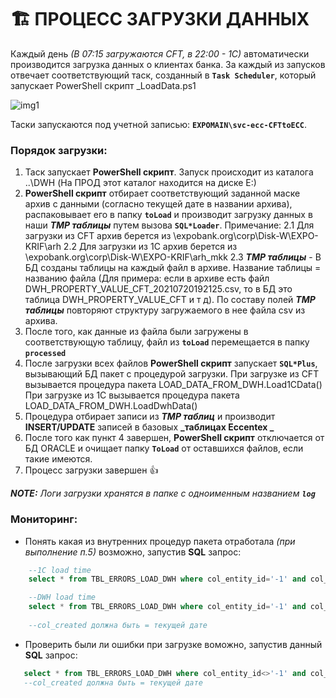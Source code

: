# 🏗️ ПРОЦЕСС ЗАГРУЗКИ ДАННЫХ

  Каждый день _(В 07:15 загружаются CFT, в 22:00 - 1С)_ автоматически производится загрузка данных о клиентах банка. 
  За каждый из запусков отвечает соответствующий таск, созданный в **`Task Scheduler`**, который запускает PowerShell скрипт _LoadData.ps1

  ![img1](https://github.com/CrappyCodeMaker/ECCENTEX-KNOWLEGE/blob/main/Content/9%20Delivery/9.3%20Load%20from%20CSV/IMG/1.png?raw=true)

 Таски запускаются под учетной записью: **`EXPOMAIN\svc-ecc-CFTtoECC`**.

### Порядок загрузки:

  1. Таск запускает **PowerShell скрипт**. Запуск происходит из каталога ..\\DWH (На ПРОД этот каталог находится на диске E:\)
  2. **PowerShell скрипт** отбирает соответствующий заданной маске архив с данными (согласно текущей дате в названии архива), распаковывает его в папку **`toLoad`** и производит загрузку данных в наши **_TMP таблицы_** путем вызова **`SQL*Loader`**.
    Примечание:
    2.1 Для загрузки из CFT архив берется из \\expobank.org\corp\Disk-W\EXPO-KRIF\arh
    2.2 Для загрузки из 1С архив берется из \\expobank.org\corp\Disk-W\EXPO-KRIF\arh_mkk
    2.3 **_TMP таблицы_** - В БД созданы таблицы на каждый файл в архиве. Название таблицы = названию файла (Для примера: если в архиве есть файл DWH_PROPERTY_VALUE_CFT_20210720192125.csv, то в БД это таблица DWH_PROPERTY_VALUE_CFT и т д). По составу полей **_TMP таблицы_** повторяют структуру загружаемого в нее файла csv из архива. 
  3. После того, как данные из файла были загружены в соответствующую таблицу, файл из **`toLoad`** перемещается в папку **`processed`**
  4. После загрузки всех файлов **PowerShell скрипт** запускает **`SQL*Plus`**, вызывающий БД пакет с процедурой загрузки.
     При загрузке из CFT вызывается процедура пакета LOAD_DATA_FROM_DWH.Load1CData()
     При загрузке из 1C вызывается процедура пакета LOAD_DATA_FROM_DWH.LoadDwhData() 
  5. Процедура отбирает записи из **_TMP таблиц_** и производит **INSERT/UPDATE** записей в базовых **_таблицах Eccentex _**
  6. После того как пункт 4 завершен, **PowerShell скрипт** отключается от БД ORACLE и очищает папку **`ToLoad`** от оставшихся файлов, если такие имеются.
  7. Процесс загрузки завершен 👍

  **_NOTE:_** _Логи загрузки хранятся в папке с одноименным названием **`log`**_

### Мониторинг:

  * Понять какая из внутренних процедур пакета отработала _(при выполнение п.5)_ возможно, запустив **SQL** запрос:
```SQL
    --1C load time
    select * from TBL_ERRORS_LOAD_DWH where col_entity_id='-1' and col_error like '1C%' order by col_created desc;

    --DWH load time
    select * from TBL_ERRORS_LOAD_DWH where col_entity_id='-1' and col_error like 'DWH%' order by col_created desc;
    
    --col_created должна быть = текущей дате
```

 * Проверить были ли ошибки при загрузке воможно, запустив данный **SQL** запрос:
 ```SQL
    select * from TBL_ERRORS_LOAD_DWH where col_entity_id<>'-1' and col_error not like '%not found%' order by col_created desc
    --col_created должна быть = текущей дате
 ```
